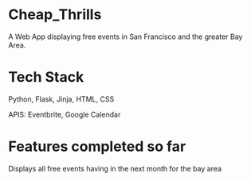 # Cheap_Thrills
A Web App displaying free events in San Francisco and the greater Bay Area.

# Tech Stack
Python, Flask, Jinja, HTML, CSS

APIS: Eventbrite, Google Calendar

# Features completed so far
Displays all free events having in the next month for the bay area
